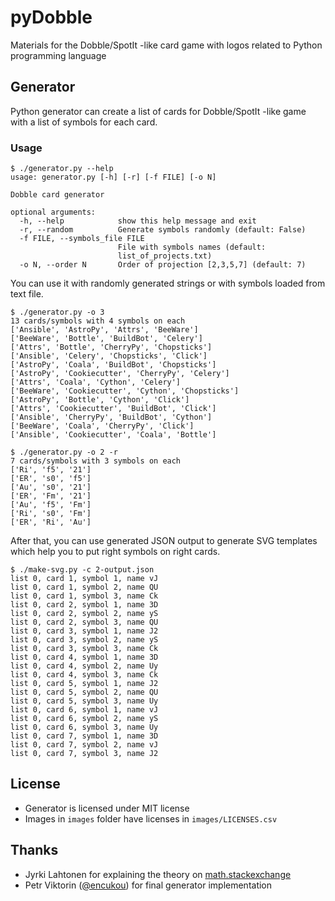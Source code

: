 # pyDobble
Materials for the Dobble/SpotIt -like card game with logos related to Python programming language

## Generator

Python generator can create a list of cards for Dobble/SpotIt -like game
with a list of symbols for each card.

### Usage

```
$ ./generator.py --help
usage: generator.py [-h] [-r] [-f FILE] [-o N]

Dobble card generator

optional arguments:
  -h, --help            show this help message and exit
  -r, --random          Generate symbols randomly (default: False)
  -f FILE, --symbols_file FILE
                        File with symbols names (default:
                        list_of_projects.txt)
  -o N, --order N       Order of projection [2,3,5,7] (default: 7)
```

You can use it with randomly generated strings or with symbols loaded from text file.

```
$ ./generator.py -o 3
13 cards/symbols with 4 symbols on each
['Ansible', 'AstroPy', 'Attrs', 'BeeWare']
['BeeWare', 'Bottle', 'BuildBot', 'Celery']
['Attrs', 'Bottle', 'CherryPy', 'Chopsticks']
['Ansible', 'Celery', 'Chopsticks', 'Click']
['AstroPy', 'Coala', 'BuildBot', 'Chopsticks']
['AstroPy', 'Cookiecutter', 'CherryPy', 'Celery']
['Attrs', 'Coala', 'Cython', 'Celery']
['BeeWare', 'Cookiecutter', 'Cython', 'Chopsticks']
['AstroPy', 'Bottle', 'Cython', 'Click']
['Attrs', 'Cookiecutter', 'BuildBot', 'Click']
['Ansible', 'CherryPy', 'BuildBot', 'Cython']
['BeeWare', 'Coala', 'CherryPy', 'Click']
['Ansible', 'Cookiecutter', 'Coala', 'Bottle']

```

```
$ ./generator.py -o 2 -r
7 cards/symbols with 3 symbols on each
['Ri', 'f5', '21']
['ER', 's0', 'f5']
['Au', 's0', '21']
['ER', 'Fm', '21']
['Au', 'f5', 'Fm']
['Ri', 's0', 'Fm']
['ER', 'Ri', 'Au']
```

After that, you can use generated JSON output to generate SVG templates
which help you to put right symbols on right cards.

```
$ ./make-svg.py -c 2-output.json 
list 0, card 1, symbol 1, name vJ
list 0, card 1, symbol 2, name QU
list 0, card 1, symbol 3, name Ck
list 0, card 2, symbol 1, name 3D
list 0, card 2, symbol 2, name yS
list 0, card 2, symbol 3, name QU
list 0, card 3, symbol 1, name J2
list 0, card 3, symbol 2, name yS
list 0, card 3, symbol 3, name Ck
list 0, card 4, symbol 1, name 3D
list 0, card 4, symbol 2, name Uy
list 0, card 4, symbol 3, name Ck
list 0, card 5, symbol 1, name J2
list 0, card 5, symbol 2, name QU
list 0, card 5, symbol 3, name Uy
list 0, card 6, symbol 1, name vJ
list 0, card 6, symbol 2, name yS
list 0, card 6, symbol 3, name Uy
list 0, card 7, symbol 1, name 3D
list 0, card 7, symbol 2, name vJ
list 0, card 7, symbol 3, name J2
```

## License

* Generator is licensed under MIT license
* Images in `images` folder have licenses in `images/LICENSES.csv`

## Thanks

* Jyrki Lahtonen for explaining the theory on [math.stackexchange](https://math.stackexchange.com/a/463369/17307)
* Petr Viktorin ([@encukou](https://twitter.com/encukou)) for final generator implementation
